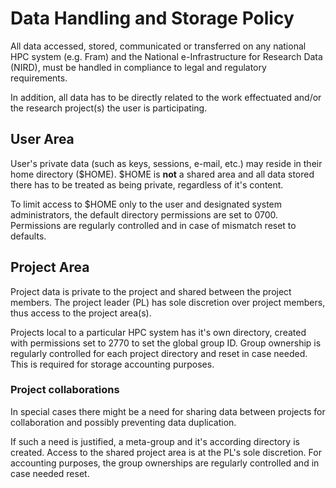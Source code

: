 # Data Handling and Storage Policy

All data accessed, stored, communicated or transferred on any national HPC
system (e.g. Fram) and the National e-Infrastructure for Research Data (NIRD),
must be handled in compliance to legal and regulatory requirements.

In addition, all data has to be directly related to the work effectuated and/or
the research project(s) the user is participating.


## User Area

User's private data (such as keys, sessions, e-mail, etc.) may reside in their
home directory ($HOME).
$HOME is **not** a shared area and all data stored there has to be treated as 
being private, regardless of it's content.

To limit access to $HOME only to the user and designated system administrators,
the default directory permissions are set to 0700.
Permissions are regularly controlled and in case of mismatch reset to defaults.


## Project Area

Project data is private to the project and shared between the project members.
The project leader (PL) has sole discretion over project members, thus access 
to the project area(s).

Projects local to a particular HPC system has it's own directory, created with
permissions set to 2770 to set the global group ID.
Group ownership is regularly controlled for each project directory and reset in
case needed. This is required for storage accounting purposes.


### Project collaborations

In special cases there might be a need for sharing data between projects for 
collaboration and possibly preventing data duplication.

If such a need is justified, a meta-group and it's according directory is
created. Access to the shared project area is at the PL's sole discretion.
For accounting purposes, the group ownerships are regularly controlled and
in case needed reset.
